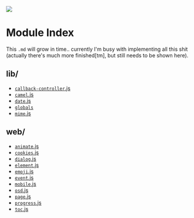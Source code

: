 <img src="https://kekse.biz/php/count.php?draw&override=github:v4&text=v4&draw" />

# Module Index
This `.md` will grow in time.. currently I'm busy with implementing all this shit (actually
there's much more finished\[tm\], but still needs to be shown here).

## **lib**/
* [`callback-controller`.js](lib/callback-controller.md)
* [`camel`.js](lib/camel.md)
* [`date`.js](lib/date.md)
* [`globals`](lib/globals.md)
* [`mime`.js](lib/mime.md)

## **web**/
* [`animate`.js](web/animate.md)
* [`cookies`.js](web/cookies.md)
* [`dialog`.js](web/dialog.md)
* [`element`.js](web/element.md)
* [`emoji`.js](web/emoji.md)
* [`event`.js](web/event.md)
* [`mobile`.js](web/mobile.md)
* [`osd`.js](web/osd.md)
* [`page`.js](web/page.md)
* [`progress`.js](web/progress.md)
* [`toc`.js](web/toc.md)

